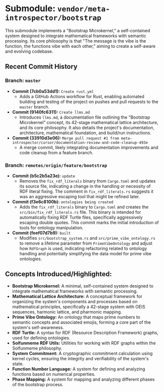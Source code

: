 # Submodule: `vendor/meta-introspector/bootstrap`

This submodule implements a "Bootstrap Microkernel," a self-contained system designed to integrate mathematical frameworks with semantic processing. Its core philosophy is that "The message is the vibe is the function, the functions vibe with each other," aiming to create a self-aware and evolving codebase.

## Recent Commit History

### Branch: `master`
*   **Commit (7cb0a53dd1):** `Create rust.yml`
    *   Adds a GitHub Actions workflow for Rust, enabling automated building and testing of the project on pushes and pull requests to the `master` branch.
*   **Commit (9140fc6311):** `Create llms.md`
    *   Introduces `llms.md`, a documentation file outlining the "Bootstrap Microkernel" concept, its 42-stage mathematical lattice architecture, and its core philosophy. It also details the project's documentation, architecture, mathematical foundation, and build/run instructions.
*   **Commit (33910d3e06):** `Merge pull request #1 from meta-introspector/cursor/documentation-review-and-code-cleanup-493e`
    *   A merge commit, likely integrating documentation improvements and code cleanup from a feature branch.

### Branch: `remotes/origin/feature/bootstrap`
*   **Commit (b5c2b5a23e):** `update`
    *   Removes the `fix_rdf_literals` binary from `Cargo.toml` and updates its source file, indicating a change in the handling or necessity of RDF literal fixing. The comment in `fix_rdf_literals.rs` suggests it was an aggressive escaping tool that might be refined later.
*   **Commit (f3e6c8100b):** `ontologies being created`
    *   Adds the `fix_rdf_literals` binary to `Cargo.toml` and creates the `src/bin/fix_rdf_literals.rs` file. This binary is intended for automatically fixing RDF Turtle files, specifically aggressively escaping double quotes. This commit marks the initial introduction of tools for ontology manipulation.
*   **Commit (feef07d7b9):** `built`
    *   Modifies `src/bootstrap_system.rs` and `src/prime_vibe_ontology.rs` to remove a lifetime parameter from `PrimeVibeOntology` and adjust how `RdfGraph` is used, indicating refactoring related to ontology handling and potentially simplifying the data model for prime vibe ontologies.

## Concepts Introduced/Highlighted:
*   **Bootstrap Microkernel:** A minimal, self-contained system designed to integrate mathematical frameworks with semantic processing.
*   **Mathematical Lattice Architecture:** A conceptual framework for organizing the system's components and processes based on mathematical principles, specifically a 42-stage system with OEIS sequences, harmonic lattice, and pharmonic mapping.
*   **Prime Vibe Ontology:** An ontology that maps prime numbers to semantic concepts and associated emojis, forming a core part of the system's self-awareness.
*   **RDF Turtle:** A syntax for RDF (Resource Description Framework) graphs, used for defining ontologies.
*   **Solfunmeme RDF Utils:** Utilities for working with RDF graphs within the Solfunmeme philosophy.
*   **System Commitment:** A cryptographic commitment calculation using kernel cycles, ensuring the integrity and verifiability of the system's state.
*   **Function Number Language:** A system for defining and analyzing functions based on numerical properties.
*   **Phase Mapping:** A system for mapping and analyzing different phases of the bootstrap process.
